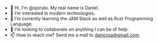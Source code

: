 - 👋 Hi, I’m @spiruto. My real name is Daniel.
- 👀 I’m interested in modern technologies.
- 🌱 I’m currently learning the JAM Stack as well as Rust Programming Language.
- 💞️ I’m looking to collaborate on anything I can be of help.
- 📫 How to reach me? Send me a mail to danicrqa@gmail.com.

<!---
spiruto/spiruto is a ✨ special ✨ repository because its `README.md` (this file) appears on your GitHub profile.
You can click the Preview link to take a look at your changes.
--->
